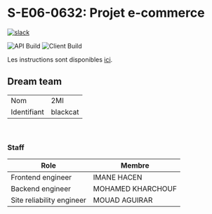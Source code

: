 # S-E06-0632: Projet e-commerce

[![slack](https://img.shields.io/badge/slack-join-yellow.svg?logo=slack)](https://join.slack.com/t/cerim1ecommer-qy81374/shared_invite/zt-1hgh8de7q-v1Mb4g6rwPH6yNzmU7bKNA)


![API Build](https://github.com/iammouadagr/ceri-m1-ecommerce-2022/actions/workflows/backend-ci.yaml/badge.svg)
![Client Build](https://github.com/iammouadagr/ceri-m1-ecommerce-2022/actions/workflows/frontend-ci.yaml/badge.svg)


Les instructions sont disponibles [ici](https://github.com/Faylixe/ceri-m1-ecommerce-2022/tree/main/docs).

## Dream team

|             |          |
| ----------- | -------- |
| Nom         | 2MI      |
| Identifiant | blackcat |

<br>

### Staff

| Role                      | Membre            |
| ------------------------- | ----------------- |
| Frontend engineer         | IMANE HACEN       |
| Backend engineer          | MOHAMED KHARCHOUF |
| Site reliability engineer | MOUAD AGUIRAR     |
